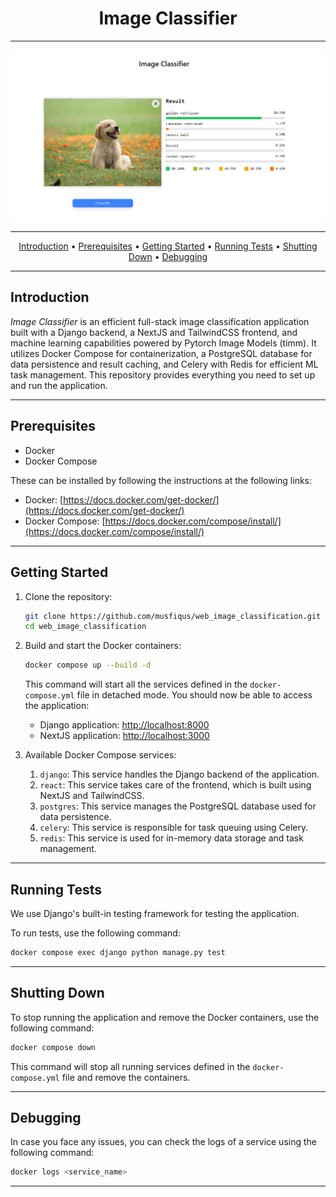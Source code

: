 <h1 align="center">Image Classifier</h1>

---

![Project screenshot](img/screenshot.png)

---
<p align="center">
  <a href="#introduction">Introduction</a> •
  <a href="#prerequisites">Prerequisites</a> •
  <a href="#getting-started">Getting Started</a> •
  <a href="#running-tests">Running Tests</a> •
  <a href="#shutting-down">Shutting Down</a> •
  <a href="#debugging">Debugging</a>
</p>

---

## Introduction

_Image Classifier_ is an efficient full-stack image classification application built with a Django backend, a NextJS and TailwindCSS frontend, and machine learning capabilities powered by Pytorch Image Models (timm). It utilizes Docker Compose for containerization, a PostgreSQL database for data persistence and result caching, and Celery with Redis for efficient ML task management. This repository provides everything you need to set up and run the application.

---

## Prerequisites

- Docker
- Docker Compose

These can be installed by following the instructions at the following links:

- Docker: [https://docs.docker.com/get-docker/](https://docs.docker.com/get-docker/)
- Docker Compose: [https://docs.docker.com/compose/install/](https://docs.docker.com/compose/install/)

---

## Getting Started

1. Clone the repository:

    ```bash
    git clone https://github.com/musfiqus/web_image_classification.git
    cd web_image_classification
    ```

2. Build and start the Docker containers:

    ```bash
    docker compose up --build -d
    ```

    This command will start all the services defined in the `docker-compose.yml` file in detached mode. You should now be able to access the application:

   - Django application: [http://localhost:8000](http://localhost:8000)
   - NextJS application: [http://localhost:3000](http://localhost:3000)

3. Available Docker Compose services:
   1. `django`: This service handles the Django backend of the application.
   2. `react`: This service takes care of the frontend, which is built using NextJS and TailwindCSS.
   3. `postgres`: This service manages the PostgreSQL database used for data persistence.
   4. `celery`: This service is responsible for task queuing using Celery.
   5. `redis`: This service is used for in-memory data storage and task management.
---

## Running Tests

We use Django's built-in testing framework for testing the application.

To run tests, use the following command:

```bash
docker compose exec django python manage.py test
```

---

## Shutting Down

To stop running the application and remove the Docker containers, use the following command:

```bash
docker compose down
```

This command will stop all running services defined in the `docker-compose.yml` file and remove the containers.

---

## Debugging

In case you face any issues, you can check the logs of a service using the following command:

```bash
docker logs <service_name>
```

---

